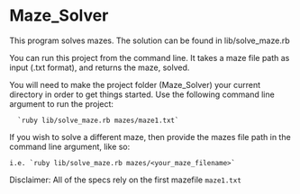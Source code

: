 # Maze_Solver

This program solves mazes. The solution can be
found in lib/solve_maze.rb

You can run this project from the command line. It takes a maze file path as input
(.txt format), and returns the maze, solved.

You will need to make the project folder (Maze_Solver) your current directory
in order to get things started. Use the following command line argument to run
the project:

      `ruby lib/solve_maze.rb mazes/maze1.txt`

If you wish to solve a different maze, then provide the mazes file path in the
command line argument, like so:

    i.e. `ruby lib/solve_maze.rb mazes/<your_maze_filename>`



Disclaimer: All of the specs rely on the first mazefile `maze1.txt`
